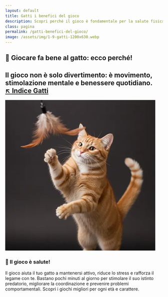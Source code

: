 ```yaml
---
layout: default
title: Gatti i benefici del gioco
description: Scopri perché il gioco è fondamentale per la salute fisica e mentale del tuo gatto.
class: pagina
permalink: /gatti-benefici-del-gioco/
image: /assets/img/1-9-gatti-1200x630.webp
---
```


<main class="layout-wrapper">

<!-- 📝 INTRODUZIONE -->
<section class="intro">
  <h1 class="main-title-centered">🎯 Giocare fa bene al gatto: ecco perché!</h1>
  <h2 class="small-title">Il gioco non è solo divertimento: è movimento, stimolazione mentale e benessere quotidiano.<br>
    <a href="/index-tutto-gatti/" class="btn-indice" aria-label="Vai all’indice gatti">↖️ Indice Gatti</a>
  </h2>
</section>

<section class="square-grid">
  <div class="content-square">
    <img src="/assets/img/9-Gatti-Giochi-Sani-480.webp" alt="Gatto che gioca con una pallina in ambiente domestico">
    <h3>🧶 Il gioco è salute!</h3>
    <div class="description">
      Il gioco aiuta il tuo gatto a mantenersi attivo, riduce lo stress e rafforza il legame con te. Bastano pochi minuti al giorno per stimolare il suo istinto predatorio, migliorare la coordinazione e prevenire problemi comportamentali. Scopri i giochi migliori per ogni età e carattere.
    </div>
  </div>
</section>
